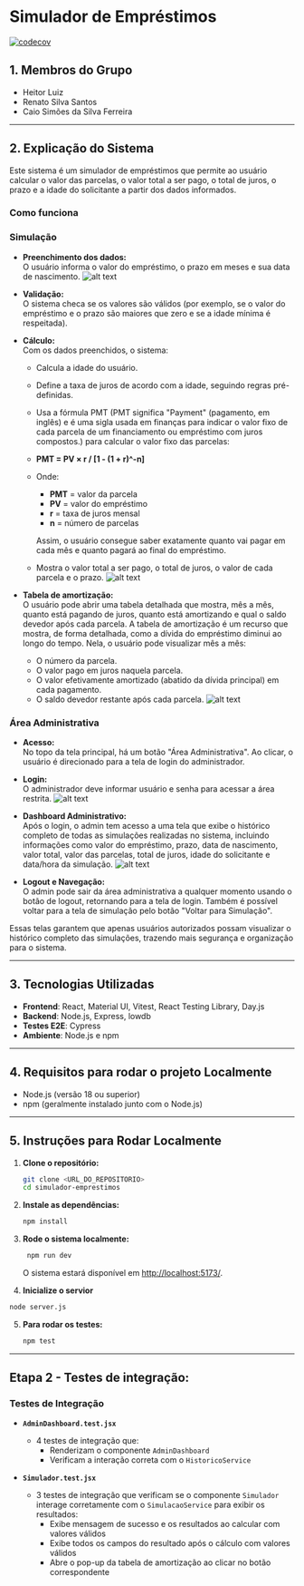 # Simulador de Empréstimos

[![codecov](https://codecov.io/gh/heitorluizp/simulador-emprestimo-teste-software/branch/main/graph/badge.svg)](https://codecov.io/gh/heitorluizp/simulador-emprestimo-teste-software)

## 1. Membros do Grupo

- Heitor Luiz
- Renato Silva Santos
- Caio Simões da Silva Ferreira

---

## 2. Explicação do Sistema

Este sistema é um simulador de empréstimos que permite ao usuário calcular o valor das parcelas, o valor total a ser pago, o total de juros, o prazo e a idade do solicitante a partir dos dados informados.

### Como funciona

### Simulação

- **Preenchimento dos dados:**  
   O usuário informa o valor do empréstimo, o prazo em meses e sua data de nascimento.
  ![alt text](image.png)

- **Validação:**  
  O sistema checa se os valores são válidos (por exemplo, se o valor do empréstimo e o prazo são maiores que zero e se a idade mínima é respeitada).

- **Cálculo:**  
  Com os dados preenchidos, o sistema:

  - Calcula a idade do usuário.
  - Define a taxa de juros de acordo com a idade, seguindo regras pré-definidas.
  - Usa a fórmula PMT (PMT significa "Payment" (pagamento, em inglês) e é uma sigla usada em finanças para indicar o valor fixo de cada parcela de um financiamento ou empréstimo com juros compostos.) para calcular o valor fixo das parcelas:
  - **PMT = PV × r / [1 - (1 + r)^-n]**
  - Onde:

    - **PMT** = valor da parcela
    - **PV** = valor do empréstimo
    - **r** = taxa de juros mensal
    - **n** = número de parcelas

    Assim, o usuário consegue saber exatamente quanto vai pagar em cada mês e quanto pagará ao final do empréstimo.

  - Mostra o valor total a ser pago, o total de juros, o valor de cada parcela e o prazo.
    ![alt text](image-1.png)

- **Tabela de amortização:**  
  O usuário pode abrir uma tabela detalhada que mostra, mês a mês, quanto está pagando de juros, quanto está amortizando e qual o saldo devedor após cada parcela.
  A tabela de amortização é um recurso que mostra, de forma detalhada, como a dívida do empréstimo diminui ao longo do tempo. Nela, o usuário pode visualizar mês a mês:
  - O número da parcela.
  - O valor pago em juros naquela parcela.
  - O valor efetivamente amortizado (abatido da dívida principal) em cada pagamento.
  - O saldo devedor restante após cada parcela.
    ![alt text](image-2.png)

### Área Administrativa

- **Acesso:**  
  No topo da tela principal, há um botão "Área Administrativa". Ao clicar, o usuário é direcionado para a tela de login do administrador.

- **Login:**  
  O administrador deve informar usuário e senha para acessar a área restrita.
  ![alt text](image-3.png)

- **Dashboard Administrativo:**  
  Após o login, o admin tem acesso a uma tela que exibe o histórico completo de todas as simulações realizadas no sistema, incluindo informações como valor do empréstimo, prazo, data de nascimento, valor total, valor das parcelas, total de juros, idade do solicitante e data/hora da simulação.
  ![alt text](image-4.png)

- **Logout e Navegação:**  
  O admin pode sair da área administrativa a qualquer momento usando o botão de logout, retornando para a tela de login. Também é possível voltar para a tela de simulação pelo botão "Voltar para Simulação".

Essas telas garantem que apenas usuários autorizados possam visualizar o histórico completo das simulações, trazendo mais segurança e organização para o sistema.

---

## 3. Tecnologias Utilizadas

- **Frontend**: React, Material UI, Vitest, React Testing Library, Day.js
- **Backend**: Node.js, Express, lowdb
- **Testes E2E**: Cypress
- **Ambiente**: Node.js e npm

---

## 4. Requisitos para rodar o projeto Localmente

- Node.js (versão 18 ou superior)
- npm (geralmente instalado junto com o Node.js)

---

## 5. Instruções para Rodar Localmente

1. **Clone o repositório:**

   ```sh
   git clone <URL_DO_REPOSITORIO>
   cd simulador-emprestimos
   ```

2. **Instale as dependências:**

   ```sh
   npm install
   ```

3. **Rode o sistema localmente:**

   ```sh
    npm run dev
   ```

   O sistema estará disponível em [http://localhost:5173/](http://localhost:5173/).

4. **Inicialize o servior**

```sh
node server.js
```

5. **Para rodar os testes:**
   ```sh
   npm test
   ```

---

## Etapa 2 - Testes de integração:

### Testes de Integração

- **`AdminDashboard.test.jsx`**

  - 4 testes de integração que:
    - Renderizam o componente `AdminDashboard`
    - Verificam a interação correta com o `HistoricoService`

- **`Simulador.test.jsx`**
  - 3 testes de integração que verificam se o componente `Simulador` interage corretamente com o `SimulacaoService` para exibir os resultados:
    - Exibe mensagem de sucesso e os resultados ao calcular com valores válidos
    - Exibe todos os campos do resultado após o cálculo com valores válidos
    - Abre o pop-up da tabela de amortização ao clicar no botão correspondente
